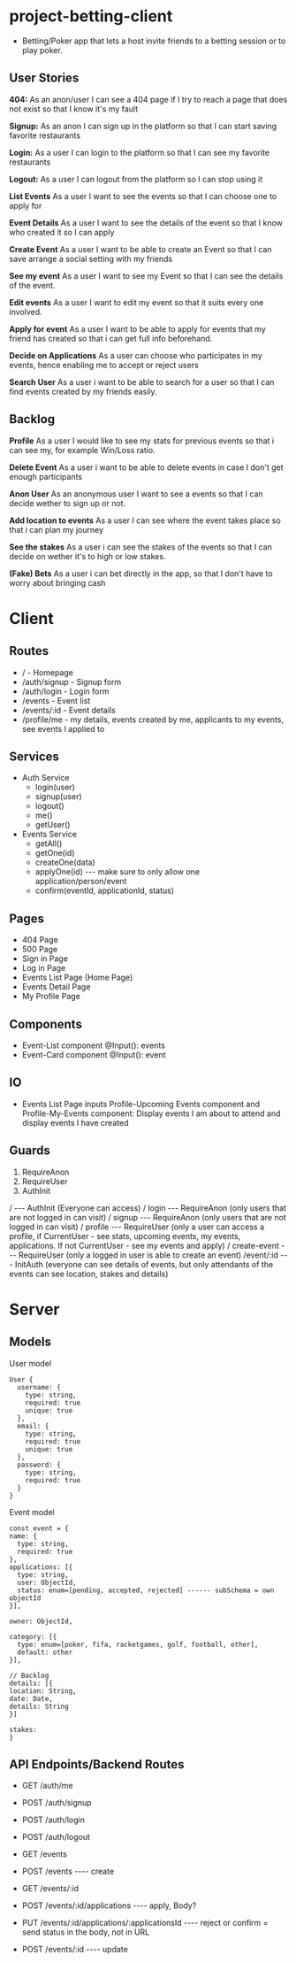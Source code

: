 # project-betting-client

- Betting/Poker app that lets a host invite friends to a betting session or to play poker.

## User Stories

  **404:** As an anon/user I can see a 404 page if I try to reach a page that does not exist so that I know it's my fault
  
  **Signup:** As an anon I can sign up in the platform so that I can start saving favorite restaurants
  
  **Login:** As a user I can login to the platform so that I can see my favorite restaurants
  
  **Logout:** As a user I can logout from the platform so I can stop using it 

  **List Events** As a user I want to see the events so that I can choose one to apply for
  
  **Event Details** As a user I want to see the details of the event so that I know who created it so I can apply

  **Create Event** As a user I want to be able to create an Event so that I can save arrange a social setting with my friends

  **See my event** As a user I want to see my Event so that I can see the details of the event.
  
  **Edit events** As a user I want to edit my event so that it suits every one involved.
  
  **Apply for event** As a user I want to be able to apply for events that my friend has created so that i can get full info beforehand.
  
  **Decide on Applications** As a user can choose who participates in my events, hence enabling me to accept or reject users
    
  **Search User** As a user i want to be able to search for a user so that I can find events created by my friends easily.
    
    
## Backlog

  **Profile** As a user I would like to see my stats for previous events so that i can see my, for example Win/Loss ratio.
  
  **Delete Event** As a user i want to be able to delete events in case I don't get enough participants

  **Anon User** As an anonymous user I want to see a events so that I can decide wether to sign up or not.
  
  **Add location to events** As a user I can see where the event takes place so that i can plan my journey
  
  **See the stakes** As a user i can see the stakes of the events so that I can decide on wether it's to high or low stakes.
  
  **(Fake) Bets**  As a user i can bet directly in the app, so that I don't have to worry about bringing cash
  
# Client

## Routes

  - / - Homepage
  - /auth/signup - Signup form
  - /auth/login - Login form
  - /events - Event list
  - /events/:id - Event details
  - /profile/me - my details, events created by me, applicants to my events, see events I applied to

## Services

- Auth Service
  - login(user)
  - signup(user)
  - logout()
  - me()
  - getUser()
- Events Service
  - getAll()
  - getOne(id)   
  - createOne(data)
  - applyOne(id) --- make sure to only allow one application/person/event
  - confirm(eventId, applicationId, status)

## Pages

- 404 Page
- 500 Page
- Sign in Page
- Log in Page
- Events List Page (Home Page)
- Events Detail Page
- My Profile Page

## Components

- Event-List component @Input(): events
- Event-Card component @Input(): event

## IO

- Events List Page inputs Profile-Upcoming Events component and Profile-My-Events component: Display events I am about to attend and display events I have created

## Guards

1. RequireAnon
2. RequireUser
3. AuthInit

/ --- AuthInit (Everyone can access)
/ login --- RequireAnon (only users that are not logged in can visit)
/ signup --- RequireAnon (only users that are not logged in can visit)
/ profile --- RequireUser (only a user can access a profile, if CurrentUser - see stats, upcoming events, my events, applications. If not CurrentUser - see my events and apply)
/ create-event --- RequireUser (only a logged in user is able to create an event)
/event/:id --- InitAuth (everyone can see details of events, but only attendants of the events can see location, stakes and details)

# Server

## Models

  User model

  ```
  User {
    username: {
      type: string,
      required: true
      unique: true
    },
    email: {
      type: string,
      required: true
      unique: true
    },
    password: {
      type: string,
      required: true
    }
  }
  ```

  Event model

  ```
  const event = {
  name: {
    type: string,
    required: true
  },
  applications: [{
    type: string,
    user: ObjectId,
    status: enum=[pending, accepted, rejected] ------ subSchema = own objectId
  }],
  
  owner: ObjectId,
  
  category: [{
    type: enum=[poker, fifa, racketgames, golf, football, other],
    default: other
  }],
  
  // Backlog
  details: [{
  location: String,
  date: Date,
  details: String
  }]
  
  stakes: 
}
```

## API Endpoints/Backend Routes

  - GET /auth/me
  - POST /auth/signup
  - POST /auth/login
  - POST /auth/logout
  
  - GET /events
  - POST /events ---- create
  - GET /events/:id
  - POST /events/:id/applications ---- apply, Body?
  - PUT /events/:id/applications/:applicationsId ---- reject or confirm = send status in the body, not in URL
  - POST /events/:id ---- update

